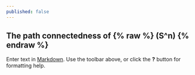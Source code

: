 ```yaml
---
published: false
---
```

## The path connectedness of {% raw %} \(S^n\) {% endraw %}

Enter text in [Markdown](http://daringfireball.net/projects/markdown/). Use the toolbar above, or click the **?** button for formatting help.
